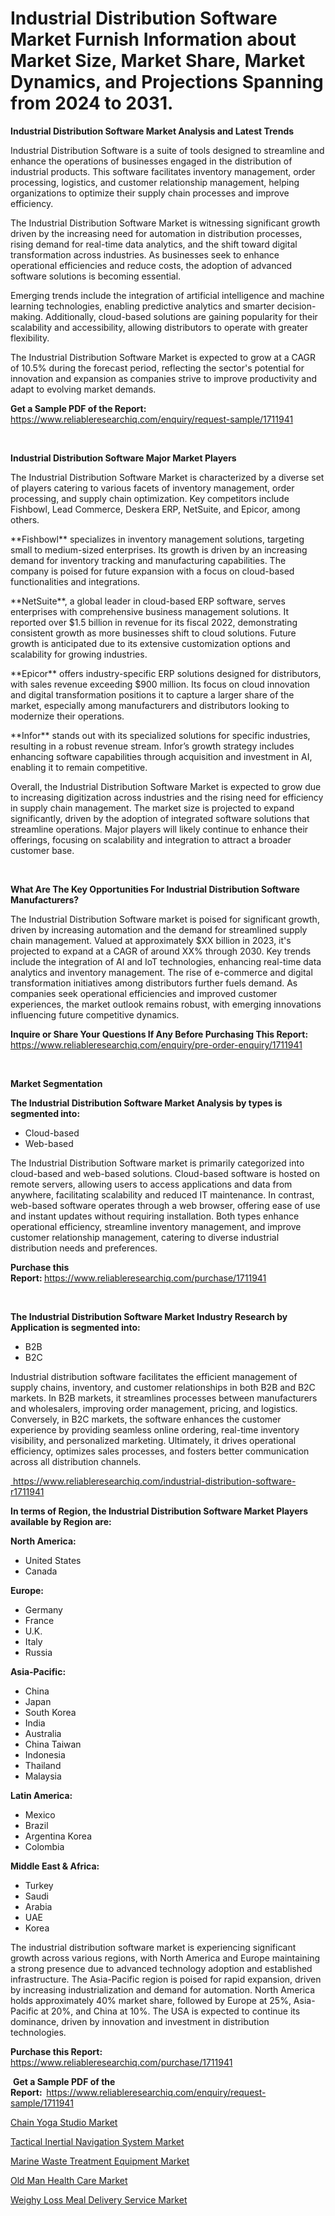 <p><h1>Industrial Distribution Software Market Furnish Information about Market Size, Market Share, Market Dynamics, and Projections Spanning from 2024 to 2031.</h1></p><p><strong>Industrial Distribution Software Market Analysis and Latest Trends</strong></p>
<p><p>Industrial Distribution Software is a suite of tools designed to streamline and enhance the operations of businesses engaged in the distribution of industrial products. This software facilitates inventory management, order processing, logistics, and customer relationship management, helping organizations to optimize their supply chain processes and improve efficiency.</p><p>The Industrial Distribution Software Market is witnessing significant growth driven by the increasing need for automation in distribution processes, rising demand for real-time data analytics, and the shift toward digital transformation across industries. As businesses seek to enhance operational efficiencies and reduce costs, the adoption of advanced software solutions is becoming essential. </p><p>Emerging trends include the integration of artificial intelligence and machine learning technologies, enabling predictive analytics and smarter decision-making. Additionally, cloud-based solutions are gaining popularity for their scalability and accessibility, allowing distributors to operate with greater flexibility. </p><p>The Industrial Distribution Software Market is expected to grow at a CAGR of 10.5% during the forecast period, reflecting the sector's potential for innovation and expansion as companies strive to improve productivity and adapt to evolving market demands.</p></p>
<p><strong>Get a Sample PDF of the Report:&nbsp;</strong> <a href="https://www.reliableresearchiq.com/enquiry/request-sample/1711941?utm_campaign=1594&utm_medium=2&utm_source=Github&utm_content=ia&utm_term=22102024&utm_id=industrial-distribution-software">https://www.reliableresearchiq.com/enquiry/request-sample/1711941</a></p>
<p>&nbsp;</p>
<p><strong>Industrial Distribution Software Major Market Players</strong></p>
<p><p>The Industrial Distribution Software Market is characterized by a diverse set of players catering to various facets of inventory management, order processing, and supply chain optimization. Key competitors include Fishbowl, Lead Commerce, Deskera ERP, NetSuite, and Epicor, among others.</p><p>**Fishbowl** specializes in inventory management solutions, targeting small to medium-sized enterprises. Its growth is driven by an increasing demand for inventory tracking and manufacturing capabilities. The company is poised for future expansion with a focus on cloud-based functionalities and integrations.</p><p>**NetSuite**, a global leader in cloud-based ERP software, serves enterprises with comprehensive business management solutions. It reported over $1.5 billion in revenue for its fiscal 2022, demonstrating consistent growth as more businesses shift to cloud solutions. Future growth is anticipated due to its extensive customization options and scalability for growing industries.</p><p>**Epicor** offers industry-specific ERP solutions designed for distributors, with sales revenue exceeding $900 million. Its focus on cloud innovation and digital transformation positions it to capture a larger share of the market, especially among manufacturers and distributors looking to modernize their operations.</p><p>**Infor** stands out with its specialized solutions for specific industries, resulting in a robust revenue stream. Infor’s growth strategy includes enhancing software capabilities through acquisition and investment in AI, enabling it to remain competitive.</p><p>Overall, the Industrial Distribution Software Market is expected to grow due to increasing digitization across industries and the rising need for efficiency in supply chain management. The market size is projected to expand significantly, driven by the adoption of integrated software solutions that streamline operations. Major players will likely continue to enhance their offerings, focusing on scalability and integration to attract a broader customer base.</p></p>
<p>&nbsp;</p>
<p><strong>What Are The Key Opportunities For Industrial Distribution Software Manufacturers?</strong></p>
<p><p>The Industrial Distribution Software market is poised for significant growth, driven by increasing automation and the demand for streamlined supply chain management. Valued at approximately $XX billion in 2023, it's projected to expand at a CAGR of around XX% through 2030. Key trends include the integration of AI and IoT technologies, enhancing real-time data analytics and inventory management. The rise of e-commerce and digital transformation initiatives among distributors further fuels demand. As companies seek operational efficiencies and improved customer experiences, the market outlook remains robust, with emerging innovations influencing future competitive dynamics.</p></p>
<p><strong>Inquire or Share Your Questions If Any Before Purchasing This Report:</strong> <a href="https://www.reliableresearchiq.com/enquiry/pre-order-enquiry/1711941?utm_campaign=1594&utm_medium=2&utm_source=Github&utm_content=ia&utm_term=22102024&utm_id=industrial-distribution-software">https://www.reliableresearchiq.com/enquiry/pre-order-enquiry/1711941</a></p>
<p>&nbsp;</p>
<p><strong>Market Segmentation</strong></p>
<p><strong>The Industrial Distribution Software Market Analysis by types is segmented into:</strong></p>
<p><ul><li>Cloud-based</li><li>Web-based</li></ul></p>
<p><p>The Industrial Distribution Software market is primarily categorized into cloud-based and web-based solutions. Cloud-based software is hosted on remote servers, allowing users to access applications and data from anywhere, facilitating scalability and reduced IT maintenance. In contrast, web-based software operates through a web browser, offering ease of use and instant updates without requiring installation. Both types enhance operational efficiency, streamline inventory management, and improve customer relationship management, catering to diverse industrial distribution needs and preferences.</p></p>
<p><strong>Purchase this Report:&nbsp;</strong><a href="https://www.reliableresearchiq.com/purchase/1711941?utm_campaign=1594&utm_medium=2&utm_source=Github&utm_content=ia&utm_term=22102024&utm_id=industrial-distribution-software">https://www.reliableresearchiq.com/purchase/1711941</a></p>
<p>&nbsp;</p>
<p><strong>The Industrial Distribution Software Market Industry Research by Application is segmented into:</strong></p>
<p><ul><li>B2B</li><li>B2C</li></ul></p>
<p><p>Industrial distribution software facilitates the efficient management of supply chains, inventory, and customer relationships in both B2B and B2C markets. In B2B markets, it streamlines processes between manufacturers and wholesalers, improving order management, pricing, and logistics. Conversely, in B2C markets, the software enhances the customer experience by providing seamless online ordering, real-time inventory visibility, and personalized marketing. Ultimately, it drives operational efficiency, optimizes sales processes, and fosters better communication across all distribution channels.</p></p>
<p><a href="https://www.reliableresearchiq.com/industrial-distribution-software-r1711941?utm_campaign=1594&utm_medium=2&utm_source=Github&utm_content=ia&utm_term=22102024&utm_id=industrial-distribution-software">&nbsp;https://www.reliableresearchiq.com/industrial-distribution-software-r1711941</a></p>
<p><strong>In terms of Region, the Industrial Distribution Software Market Players available by Region are:</strong></p>
<p>
    <p> <strong> North America: </strong>
        <ul>
            <li>United States</li>
            <li>Canada</li>
        </ul>
        </p> 
    <p> <strong> Europe: </strong>
        <ul>
            <li>Germany</li>
            <li>France</li>
            <li>U.K.</li>
            <li>Italy</li>
            <li>Russia</li>
        </ul>
        </p> 
    <p> <strong> Asia-Pacific: </strong>
        <ul>
            <li>China</li>
            <li>Japan</li>
            <li>South Korea</li>
            <li>India</li>
            <li>Australia</li>
            <li>China Taiwan</li>
            <li>Indonesia</li>
            <li>Thailand</li>
            <li>Malaysia</li>
        </ul>
        </p> 
    <p> <strong> Latin America: </strong>
        <ul>
            <li>Mexico</li>
            <li>Brazil</li>
            <li>Argentina Korea</li>
            <li>Colombia</li>
        </ul>
        </p> 
    <p> <strong> Middle East & Africa: </strong>
        <ul>
            <li>Turkey</li>
            <li>Saudi</li>
            <li>Arabia</li>
            <li>UAE</li>
            <li>Korea</li>
        </ul>
    </p>
    </p>
<p><p>The industrial distribution software market is experiencing significant growth across various regions, with North America and Europe maintaining a strong presence due to advanced technology adoption and established infrastructure. The Asia-Pacific region is poised for rapid expansion, driven by increasing industrialization and demand for automation. North America holds approximately 40% market share, followed by Europe at 25%, Asia-Pacific at 20%, and China at 10%. The USA is expected to continue its dominance, driven by innovation and investment in distribution technologies.</p></p>
<p><strong>Purchase this Report: </strong><a href="https://www.reliableresearchiq.com/purchase/1711941?utm_campaign=1594&utm_medium=2&utm_source=Github&utm_content=ia&utm_term=22102024&utm_id=industrial-distribution-software">https://www.reliableresearchiq.com/purchase/1711941</a></p>
<p>&nbsp;<strong>Get a Sample PDF of the Report:&nbsp;&nbsp;</strong><a href="https://www.reliableresearchiq.com/enquiry/request-sample/1711941?utm_campaign=1594&utm_medium=2&utm_source=Github&utm_content=ia&utm_term=22102024&utm_id=industrial-distribution-software">https://www.reliableresearchiq.com/enquiry/request-sample/1711941</a></p>
<p><strong></strong></p>
<p><p><a href="https://www.linkedin.com/pulse/opportunities-challenges-chain-yoga-studio-market-strategic-2n33f?utm_campaign=1594&utm_medium=2&utm_source=Github&utm_content=ia&utm_term=22102024&utm_id=industrial-distribution-software">Chain Yoga Studio Market</a></p><p><a href="https://www.linkedin.com/pulse/global-tactical-inertial-navigation-system-market-opportunities-tkvnf?utm_campaign=1594&utm_medium=2&utm_source=Github&utm_content=ia&utm_term=22102024&utm_id=industrial-distribution-software">Tactical Inertial Navigation System Market</a></p><p><a href="https://www.linkedin.com/pulse/marine-waste-treatment-equipment-market-matrix-applications-types-erq8f?utm_campaign=1594&utm_medium=2&utm_source=Github&utm_content=ia&utm_term=22102024&utm_id=industrial-distribution-software">Marine Waste Treatment Equipment Market</a></p><p><a href="https://www.linkedin.com/pulse/global-old-man-health-care-industry-analysis-share-growth-irqne?utm_campaign=1594&utm_medium=2&utm_source=Github&utm_content=ia&utm_term=22102024&utm_id=industrial-distribution-software">Old Man Health Care Market</a></p><p><a href="https://www.linkedin.com/pulse/weighy-loss-meal-delivery-service-market-overview-global-cuiae?utm_campaign=1594&utm_medium=2&utm_source=Github&utm_content=ia&utm_term=22102024&utm_id=industrial-distribution-software">Weighy Loss Meal Delivery Service Market</a></p></p>